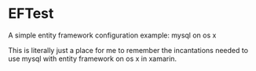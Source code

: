 # EFTest
A simple entity framework configuration example: mysql on os x

This is literally just a place for me to remember the incantations needed to use mysql with entity framework on os x in xamarin.
